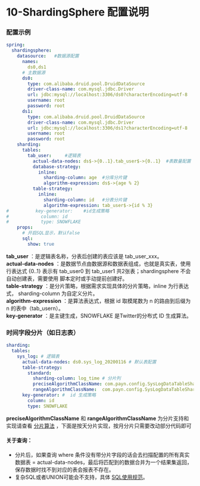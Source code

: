 # 10-ShardingSphere 配置说明

### 配置示例
```yaml
spring:
  shardingsphere:
    datasource:   #数据源配置
      names:
        ds0,ds1
      # 主数据源
      ds0:
        type: com.alibaba.druid.pool.DruidDataSource
        driver-class-name: com.mysql.jdbc.Driver
        url: jdbc:mysql://localhost:3306/ds0?characterEncoding=utf-8
        username: root
        password: root
      ds1:
        type: com.alibaba.druid.pool.DruidDataSource
        driver-class-name: com.mysql.jdbc.Driver
        url: jdbc:mysql://localhost:3306/ds1?characterEncoding=utf-8
        username: root
        password: root
    sharding:      
      tables:
        tab_user:     #逻辑表
          actual-data-nodes: ds$->{0..1}.tab_user$->{0..1}  #表数量配置  
          database-strategy:
            inline:
              sharding-column: age  #分库分片键
              algorithm-expression: ds$->{age % 2}
          table-strategy: 
            inline:
              sharding-column: id   #分表分片键
              algorithm-expression: tab_user$->{id % 3}
#          key-generator:    #id生成策略
#            column: id
#            type: SNOWFLAKE    
    props:
      # 开启SQL显示，默认false
      sql:
        show: true   
```

**tab_user** ：是逻辑表名称，分表后创建的表应该是 tab_user_xxx。   
**actual-data-nodes** ：是数据节点由数据源和数据表组成，也就是真实表，使用行表达式  {0..1} 表示有 tab_user0 到 tab_user1 共2张表；shardingsphere 不会自动创建表，需要使用 脚本定时或手动提前创建好。  
**table-strategy** ：是分片策略，根据需求实现具体的分片策略，inline 为行表达式， sharding-column 为自定义分片。  
**algorithm-expression** ：是算法表达式，根据 id 取模尾数为 n 的路由到后缀为 n 的表中（tab_usern）。  
**key-generator** ：是主键生成，SNOWFLAKE 是Twitter的分布式 ID 生成算法。  

### 时间字段分片（如日志表）
```yaml
sharding:
  tables:
    sys_log: # 逻辑表
      actual-data-nodes: ds0.sys_log_20200116 # 默认表配置
      table-strategy:
        standard:
          sharding-column: log_time # 分片列
          preciseAlgorithmClassName: com.payn.config.SysLogDataTableShardingAlgorithm #精确分片
          rangeAlgorithmClassName:  com.payn.config.SysLogDataTableShardingAlgorithm #范围分片
      key-generator: #  id 生成策略
        column: id
        type: SNOWFLAKE
```
**preciseAlgorithmClassName** 和 **rangeAlgorithmClassName** 为分片支持和实现请查看 [分片算法](https://shardingsphere.apache.org/document/current/cn/features/sharding/concept/sharding/#%E5%88%86%E7%89%87%E7%AE%97%E6%B3%95) ，下面是按天分片实现，按月分片只需要改动部分代码即可

#### 关于查询：
- 分片后，如果查询 where 条件没有带分片字段的话会去扫描配置的所有真实数据表 = actual-data-nodes，最后将匹配到的数据合并为一个结果集返回，保存数据时找不到对应的表会报表不存在。
- 复杂SQL或者UNION可能会不支持，具体 [SQL使用规范](https://shardingsphere.apache.org/document/current/cn/features/sharding/use-norms/sql/)。



